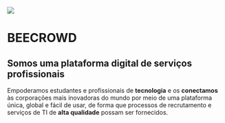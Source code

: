 ![](https://beecrowd.io/wp-content/uploads/2021/08/beecrowd__roxoVert-300x241.png)
# BEECROWD
<h2> Somos uma plataforma digital de serviços profissionais </h2>


Empoderamos estudantes e profissionais de **tecnologia** e 
os **conectamos** às corporações mais inovadoras do mundo 
por meio de uma plataforma única, global e fácil de usar, 
de forma que processos de recrutamento e serviços de TI 
de **alta qualidade** possam ser fornecidos.
